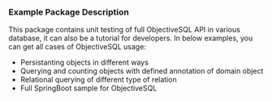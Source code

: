 ### Example Package Description

This package contains unit testing of full ObjectiveSQL API in various database, it can also be a tutorial for developers. In below examples, you can get all cases of ObjectiveSQL usage:

- Persistanting objects in different ways
- Querying and counting objects with defined annotation of domain object
- Relational querying of different type of relation
- Full SpringBoot sample for ObjectiveSQL
